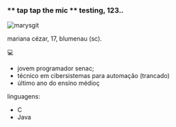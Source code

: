 ### ** tap tap the mic ** testing, 123..

![marysgit](https://user-images.githubusercontent.com/92161044/138627365-2ca7532b-7210-4818-91bc-801d0d6b51c9.jpg)

mariana cézar, 17, blumenau (sc).

💻
- jovem programador senac;
- técnico em cibersistemas para automação (trancado)
- último ano do ensino médioç

linguagens:
- C
- Java

